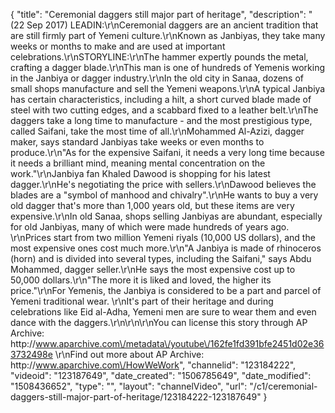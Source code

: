 {
    "title": "Ceremonial daggers still major part of heritage",
    "description": "(22 Sep 2017) LEADIN:\r\nCeremonial daggers are an ancient tradition that are still firmly part of Yemeni culture.\r\nKnown as Janbiyas, they take many weeks or months to make and are used at important celebrations.\r\nSTORYLINE:\r\nThe hammer expertly pounds the metal, crafting a dagger blade.\r\nThis man is one of hundreds of Yemenis working in the Janbiya or dagger industry.\r\nIn the old city in Sanaa, dozens of small shops manufacture and sell the Yemeni weapons.\r\nA typical Janbiya has certain characteristics, including a hilt, a short curved blade made of steel with two cutting edges, and a scabbard fixed to a leather belt.\r\nThe daggers take a long time to manufacture - and the most prestigious type, called Saifani, take the most time of all.\r\nMohammed Al-Azizi, dagger maker, says standard Janbiyas take weeks or even months to produce.\r\n\"As for the expensive Saifani, it needs a very long time because it needs a brilliant mind, meaning mental concentration on the work.\"\r\nJanbiya fan Khaled Dawood is shopping for his latest dagger.\r\nHe's negotiating the price with sellers.\r\nDawood believes the blades are a \"symbol of manhood and chivalry\".\r\nHe wants to buy a very old dagger that's more than 1,000 years old, but these items are very expensive.\r\nIn old Sanaa, shops selling Janbiyas are abundant, especially for old Janbiyas, many of which were made hundreds of years ago. \r\nPrices start from two million Yemeni riyals (10,000 US dollars), and the most expensive ones cost much more.\r\n\"A Janbiya is made of rhinoceros (horn) and is divided into several types, including the Saifani,\" says Abdu Mohammed, dagger seller.\r\nHe says the most expensive cost up to 50,000 dollars.\r\n\"The more it is liked and loved, the higher its price.\"\r\nFor Yemenis, the Janbiya is considered to be a part and parcel of Yemeni traditional wear. \r\nIt's part of their heritage and during celebrations like Eid al-Adha, Yemeni men are sure to wear them and even dance with the daggers.\r\n\r\n\r\nYou can license this story through AP Archive: http:\/\/www.aparchive.com\/metadata\/youtube\/162fe1fd391bfe2451d02e363732498e \r\nFind out more about AP Archive: http:\/\/www.aparchive.com\/HowWeWork",
    "channelid": "123184222",
    "videoid": "123187649",
    "date_created": "1506785649",
    "date_modified": "1508436652",
    "type": "",
    "layout": "channelVideo",
    "url": "\/c1\/ceremonial-daggers-still-major-part-of-heritage\/123184222-123187649"
}